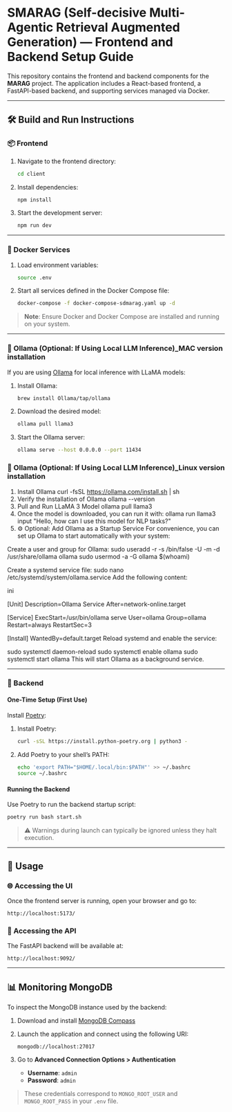 # SMARAG (Self-decisive Multi-Agentic Retrieval Augmented Generation) — Frontend and Backend Setup Guide

This repository contains the frontend and backend components for the **MARAG** project. The application includes a React-based frontend, a FastAPI-based backend, and supporting services managed via Docker.

---

## 🛠️ Build and Run Instructions

### 📦 Frontend

1. Navigate to the frontend directory:

   ```bash
   cd client
   ```

2. Install dependencies:

   ```bash
   npm install
   ```

3. Start the development server:

   ```bash
   npm run dev
   ```

---

### 🐳 Docker Services

1. Load environment variables:

   ```bash
   source .env
   ```

2. Start all services defined in the Docker Compose file:

   ```bash
   docker-compose -f docker-compose-sdmarag.yaml up -d
   ```

> **Note**: Ensure Docker and Docker Compose are installed and running on your system.

---

### 🤖 Ollama (Optional: If Using Local LLM Inference)_MAC version installation

If you are using [Ollama](https://ollama.com/) for local inference with LLaMA models:

1. Install Ollama:

   ```bash
   brew install Ollama/tap/ollama
   ```

2. Download the desired model:

   ```bash
   ollama pull llama3
   ```

3. Start the Ollama server:

   ```bash
   ollama serve --host 0.0.0.0 --port 11434
   ```

### 🤖 Ollama (Optional: If Using Local LLM Inference)_Linux version installation

1. Install Ollama
curl -fsSL https://ollama.com/install.sh | sh
2. Verify the installation of Ollama
ollama --version
3. Pull and Run LLaMA 3 Model
ollama pull llama3
4. Once the model is downloaded, you can run it with:
ollama run llama3 input "Hello, how can I use this model for NLP tasks?"
5. ⚙️ Optional: Add Ollama as a Startup Service
For convenience, you can set up Ollama to start automatically with your system:

Create a user and group for Ollama:
sudo useradd -r -s /bin/false -U -m -d /usr/share/ollama ollama
sudo usermod -a -G ollama $(whoami)

Create a systemd service file:
sudo nano /etc/systemd/system/ollama.service
Add the following content:

ini

[Unit]
Description=Ollama Service
After=network-online.target

[Service]
ExecStart=/usr/bin/ollama serve
User=ollama
Group=ollama
Restart=always
RestartSec=3

[Install]
WantedBy=default.target
Reload systemd and enable the service:

sudo systemctl daemon-reload
sudo systemctl enable ollama
sudo systemctl start ollama
This will start Ollama as a background service.

---

### 🧬 Backend

#### One-Time Setup (First Use)

Install [Poetry](https://python-poetry.org/docs/#installation):

1. Install Poetry:

   ```bash
   curl -sSL https://install.python-poetry.org | python3 -
   ```

2. Add Poetry to your shell’s PATH:

   ```bash
   echo 'export PATH="$HOME/.local/bin:$PATH"' >> ~/.bashrc
   source ~/.bashrc
   ```

#### Running the Backend

Use Poetry to run the backend startup script:

```bash
poetry run bash start.sh
```

> ⚠️ Warnings during launch can typically be ignored unless they halt execution.

---

## 🚀 Usage

### 🌐 Accessing the UI

Once the frontend server is running, open your browser and go to:

```
http://localhost:5173/
```

### 🥪 Accessing the API

The FastAPI backend will be available at:

```
http://localhost:9092/
```

---

## 📊 Monitoring MongoDB

To inspect the MongoDB instance used by the backend:

1. Download and install [MongoDB Compass](https://www.mongodb.com/products/tools/compass)
2. Launch the application and connect using the following URI:

   ```
   mongodb://localhost:27017
   ```
3. Go to **Advanced Connection Options > Authentication**

   * **Username**: `admin`
   * **Password**: `admin`

> These credentials correspond to `MONGO_ROOT_USER` and `MONGO_ROOT_PASS` in your `.env` file.
